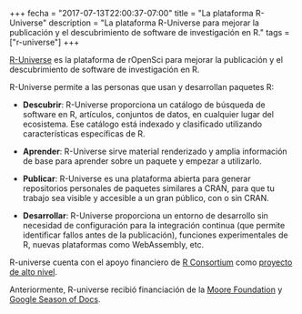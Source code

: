 +++
fecha = "2017-07-13T22:00:37-07:00"
title = "La plataforma R-Universe"
description = "La plataforma R-Universe para mejorar la publicación y el descubrimiento de software de investigación en R."
tags = ["r-universe"]
+++

[R-Universe](https://r-universe.dev/) es la plataforma de rOpenSci para mejorar la publicación y el descubrimiento de software de investigación en R.

R-Universe permite a las personas que usan y desarrollan paquetes R:

- **Descubrir**: R-Universe proporciona un catálogo de búsqueda de software en R, artículos, conjuntos de datos, en cualquier lugar del ecosistema. Ese catálogo está indexado y clasificado utilizando características específicas de R.

- **Aprender**: R-Universe sirve material renderizado y amplia información de base para aprender sobre un paquete y empezar a utilizarlo.

- **Publicar**: R-Universe es una plataforma abierta para generar repositorios personales de paquetes similares a CRAN, para que tu trabajo sea visible y accesible a un gran público, con o sin CRAN.

- **Desarrollar**: R-Universe proporciona un entorno de desarrollo sin necesidad de configuración para la integración continua (que permite identificar fallos antes de la publicación), funciones experimentales de R, nuevas plataformas como WebAssembly, etc.

R-universe cuenta con el apoyo financiero de [R Consortium](https://r-consortium.org/) como [proyecto de alto nivel](https://ropensci.org/blog/2024/12/03/r-universe-r-consortium-tlp/).

Anteriormente, R-universe recibió financiación de la [Moore Foundation](https://ropensci.org/blog/2019/11/06/scientific-package-ecosystem/) y [Google Season of Docs](https://ropensci.org/blog/2024/04/12/gsod-announcement/).


